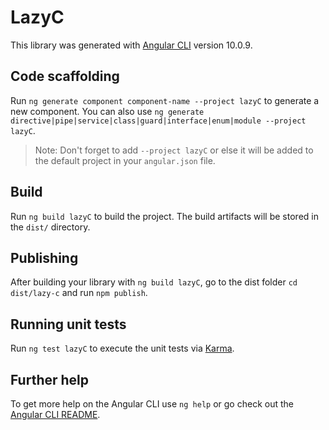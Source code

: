 # LazyC

This library was generated with [Angular CLI](https://github.com/angular/angular-cli) version 10.0.9.

## Code scaffolding

Run `ng generate component component-name --project lazyC` to generate a new component. You can also use `ng generate directive|pipe|service|class|guard|interface|enum|module --project lazyC`.
> Note: Don't forget to add `--project lazyC` or else it will be added to the default project in your `angular.json` file. 

## Build

Run `ng build lazyC` to build the project. The build artifacts will be stored in the `dist/` directory.

## Publishing

After building your library with `ng build lazyC`, go to the dist folder `cd dist/lazy-c` and run `npm publish`.

## Running unit tests

Run `ng test lazyC` to execute the unit tests via [Karma](https://karma-runner.github.io).

## Further help

To get more help on the Angular CLI use `ng help` or go check out the [Angular CLI README](https://github.com/angular/angular-cli/blob/master/README.md).

